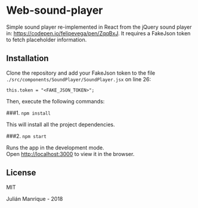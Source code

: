 # Web-sound-player

Simple sound player re-implemented in React from the jQuery sound player in: https://codepen.io/felipevega/pen/ZqqBxJ. It requires a FakeJson token to fetch placeholder information.

## Installation

Clone the repository and add your FakeJson token to the file `./src/components/SoundPlayer/SoundPlayer.jsx` on line 26:

`this.token = "<FAKE_JSON_TOKEN>";`

Then, execute the following commands:

###1. `npm install`

This will install all the project dependencies.

###2. `npm start`

Runs the app in the development mode.<br>
Open [http://localhost:3000](http://localhost:3000) to view it in the browser.

## License
MIT

Julián Manrique - 2018
